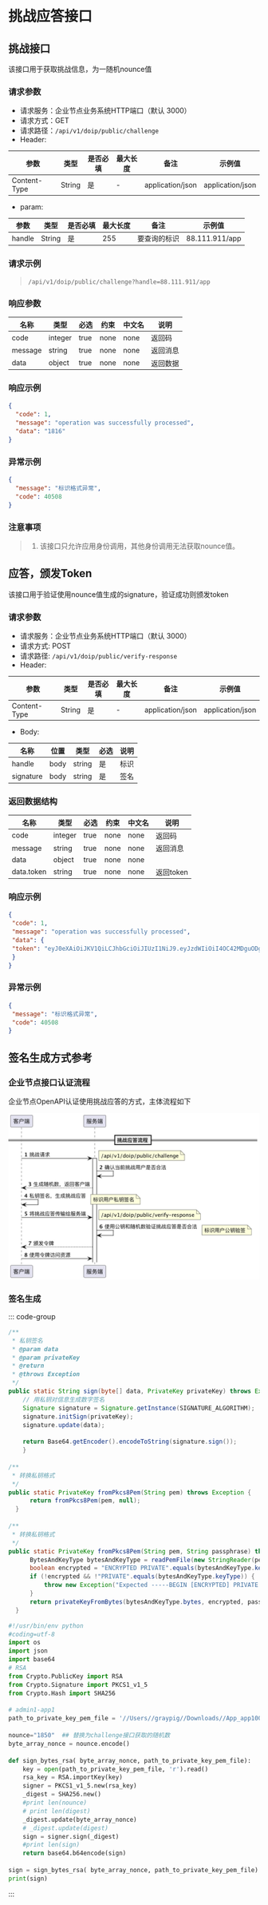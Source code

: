 # 挑战应答接口

##  挑战接口

该接口用于获取挑战信息，为一随机nounce值

###  请求参数

  - 请求服务：企业节点业务系统HTTP端口（默认 3000）
  - 请求方式：GET
  - 请求路径：`/api/v1/doip/public/challenge`
  - Header:

| **参数**      | **类型** | **是否必填** | **最大长度** | **备注**                            | **示例值**       |
| ------------- | -------- | ------------ | ------------ | ----------------------------------- | ---------------- |
| Content-Type  | String   | 是           | -            | application/json                    | application/json |

- param:

| **参数** | **类型** | **是否必填** | **最大长度** | **备注**     | **示例值**       |
| -------- | -------- | ------------ | ------------ | ------------ | -------------- |
| handle   | String   | 是           | 255          | 要查询的标识 | 88.111.911/app |

### 请求示例

>`/api/v1/doip/public/challenge?handle=88.111.911/app`

###  响应参数


| 名称 | 类型 | 必选 | 约束 | 中文名 | 说明   |
| -------- | ------- | ---- | ------ | ------ |------|
| code | integer | true | none | none | 返回码  |
| message | string | true | none | none | 返回消息 |
| data | object | true | none | none | 返回数据 |

###  响应示例

```json
{
  "code": 1,
  "message": "operation was successfully processed",
  "data": "1816"
}
```

###  异常示例

```json
{
  "message": "标识格式异常",
  "code": 40508
}
```

### 注意事项
> 1. 该接口只允许应用身份调用，其他身份调用无法获取nounce值。


## 应答，颁发Token

该接口用于验证使用nounce值生成的signature，验证成功则颁发token

### 请求参数

- 请求服务：企业节点业务系统HTTP端口（默认 3000）
- 请求方式: POST
- 请求路径: `/api/v1/doip/public/verify-response`
- Header:

| **参数**      | **类型** | **是否必填** | **最大长度** | **备注**                            | **示例值**       |
| ------------- | -------- | ------------ | ------------ | ----------------------------------- | ---------------- |
| Content-Type  | String   | 是           | -            | application/json                    | application/json |

- Body:

| 名称 | 位置 | 类型 | 必选 | 说明 |
| ---------- | ---- | ------ | ---- | ------ |
| handle | body | string | 是 | 标识 |
| signature | body | string | 是 | 签名 |

### 返回数据结构

| 名称 | 类型 | 必选 | 约束 | 中文名 | 说明      |
| ----------- | ------- | ---- | ------ | ------ |---------|
| code | integer | true | none | none | 返回码     |
| message | string | true | none | none | 返回消息    |
| data | object | true | none | none |         |
| data.token | string | true | none | none | 返回token |

### 响应示例

```json
{
 "code": 1,
 "message": "operation was successfully processed",
 "data": {
 "token": "eyJ0eXAiOiJKV1QiLCJhbGciOiJIUzI1NiJ9.eyJzdWIiOiI4OC42MDguODg4L0FwcF96ajAxIiwiZXhwIjoxNzAyNTQyMTM0LCJpYXQiOjE3MDI0NTU3MzQsImp0aSI6IjMxMzlmNDVkLTA5YzAtNDljZS04MTdkLWE4NDRhZmFlZTFjMyJ9.9Akw3pAwMM-tHZ6WOB6OI4E_ZMvDKyRn6CPYD1TWahc"
 }
}
```

### 异常示例

```json
{
 "message": "标识格式异常",
 "code": 40508
}
```

## 签名生成方式参考

### 企业节点接口认证流程
企业节点OpenAPI认证使用挑战应答的方式，主体流程如下

![img.png](../images/auth-flow.png)

### 签名生成

::: code-group

```java [java]
/**
 * 私钥签名
 * @param data
 * @param privateKey
 * @return
 * @throws Exception
 */
public static String sign(byte[] data, PrivateKey privateKey) throws Exception {
    // 用私钥对信息生成数字签名
    Signature signature = Signature.getInstance(SIGNATURE_ALGORITHM);
    signature.initSign(privateKey);
    signature.update(data);

    return Base64.getEncoder().encodeToString(signature.sign());
    }

/**
 * 转换私钥格式
 */
public static PrivateKey fromPkcs8Pem(String pem) throws Exception {
      return fromPkcs8Pem(pem, null);
  }

/**
 * 转换私钥格式
 */
public static PrivateKey fromPkcs8Pem(String pem, String passphrase) throws Exception {
      BytesAndKeyType bytesAndKeyType = readPemFile(new StringReader(pem));
      boolean encrypted = "ENCRYPTED PRIVATE".equals(bytesAndKeyType.keyType);
      if (!encrypted && !"PRIVATE".equals(bytesAndKeyType.keyType)) {
          throw new Exception("Expected -----BEGIN [ENCRYPTED] PRIVATE KEY-----");
      }
      return privateKeyFromBytes(bytesAndKeyType.bytes, encrypted, passphrase);
  }
```

```Python [Python]
#!/usr/bin/env python
#coding=utf-8
import os
import json
import base64
# RSA
from Crypto.PublicKey import RSA
from Crypto.Signature import PKCS1_v1_5
from Crypto.Hash import SHA256
  
# admin1-app1
path_to_private_key_pem_file = '//Users//graypig//Downloads//App_app100.pem'

nounce="1850"  ## 替换为challenge接口获取的随机数
byte_array_nonce = nounce.encode()
  
def sign_bytes_rsa( byte_array_nonce, path_to_private_key_pem_file):
	key = open(path_to_private_key_pem_file, 'r').read()
	rsa_key = RSA.importKey(key)
	signer = PKCS1_v1_5.new(rsa_key)
	_digest = SHA256.new()
	#print len(nounce)
	# print len(digest)
	_digest.update(byte_array_nonce)
	# _digest.update(digest)
	sign = signer.sign(_digest)
	#print len(sign)
	return base64.b64encode(sign)
  
sign = sign_bytes_rsa( byte_array_nonce, path_to_private_key_pem_file)
print(sign)
```

:::



